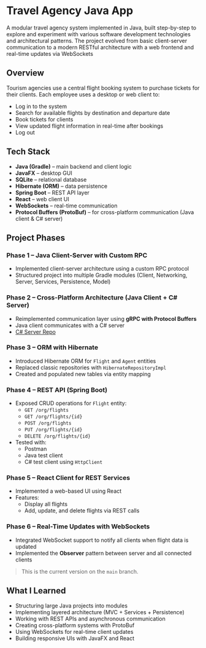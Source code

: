 # Travel Agency Java App

A modular travel agency system implemented in Java, built step-by-step to explore and experiment with various software development technologies and architectural patterns. The project evolved from basic client-server communication to a modern RESTful architecture with a web frontend and real-time updates via WebSockets

## Overview

Tourism agencies use a central flight booking system to purchase tickets for their clients. Each employee uses a desktop or web client to:
- Log in to the system
- Search for available flights by destination and departure date
- Book tickets for clients
- View updated flight information in real-time after bookings
- Log out

## Tech Stack

- **Java (Gradle)** – main backend and client logic
- **JavaFX** – desktop GUI
- **SQLite** – relational database
- **Hibernate (ORM)** – data persistence
- **Spring Boot** – REST API layer
- **React** – web client UI
- **WebSockets** – real-time communication
- **Protocol Buffers (ProtoBuf)** – for cross-platform communication (Java client & C# server)

## Project Phases

### Phase 1 – Java Client-Server with Custom RPC
- Implemented client-server architecture using a custom RPC protocol
- Structured project into multiple Gradle modules (Client, Networking, Server, Services, Persistence, Model)

### Phase 2 – Cross-Platform Architecture (Java Client + C# Server)
- Reimplemented communication layer using **gRPC with Protocol Buffers**
- Java client communicates with a C# server
- [C# Server Repo](https://github.com/OtiliaN/TravelAgencyCSharpApp)

### Phase 3 – ORM with Hibernate
- Introduced Hibernate ORM for `Flight` and `Agent` entities
- Replaced classic repositories with `HibernateRepositoryImpl`
- Created and populated new tables via entity mapping

### Phase 4 – REST API (Spring Boot)
- Exposed CRUD operations for `Flight` entity:
  - `GET /org/flights`
  - `GET /org/flights/{id}`
  - `POST /org/flights`
  - `PUT /org/flights/{id}`
  - `DELETE /org/flights/{id}`
- Tested with:
  - Postman
  - Java test client
  - C# test client using `HttpClient` 

### Phase 5 – React Client for REST Services
- Implemented a web-based UI using React
- Features:
  - Display all flights
  - Add, update, and delete flights via REST calls

### Phase 6 – Real-Time Updates with WebSockets
- Integrated WebSocket support to notify all clients when flight data is updated
- Implemented the **Observer** pattern between server and all connected clients

>  This is the current version on the `main` branch.

## What I Learned

- Structuring large Java projects into modules
- Implementing layered architecture (MVC + Services + Persistence)
- Working with REST APIs and asynchronous communication
- Creating cross-platform systems with ProtoBuf
- Using WebSockets for real-time client updates
- Building responsive UIs with JavaFX and React
